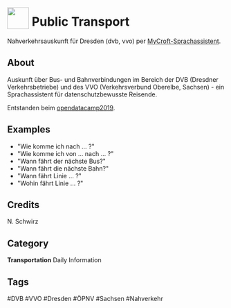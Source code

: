 # <img src="https://raw.githack.com/FortAwesome/Font-Awesome/master/svgs/solid/robot.svg" card_color="#40DBB0" width="50" height="50" style="vertical-align:bottom"/> Public Transport
Nahverkehrsauskunft für Dresden (dvb, vvo) per [MyCroft-Sprachassistent](https://mycroft.ai/).

## About
Auskunft über Bus- und Bahnverbindungen im Bereich der DVB (Dresdner Verkehrsbetriebe) und des VVO (Verkehrsverbund Oberelbe, Sachsen) - ein Sprachassistent für datenschutzbewusste Reisende.

Entstanden beim [opendatacamp2019](http://www.dresden.de/odcdresden19).

## Examples
* "Wie komme ich nach ... ?"
* "Wie komme ich von ... nach ... ?"
* "Wann fährt der nächste Bus?"
* "Wann fährt die nächste Bahn?"
* "Wann fährt Linie ... ?"
* "Wohin fährt Linie ... ?"

## Credits
N. Schwirz

## Category
**Transportation**
Daily
Information


## Tags
#DVB
#VVO
#Dresden
#ÖPNV
#Sachsen
#Nahverkehr

